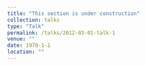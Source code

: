 ```yaml
---
title: "This section is under construction"
collection: talks
type: "Talk"
permalink: /talks/2012-03-01-talk-1
venue: ""
date: 1970-1-1
location: ""
---
```


